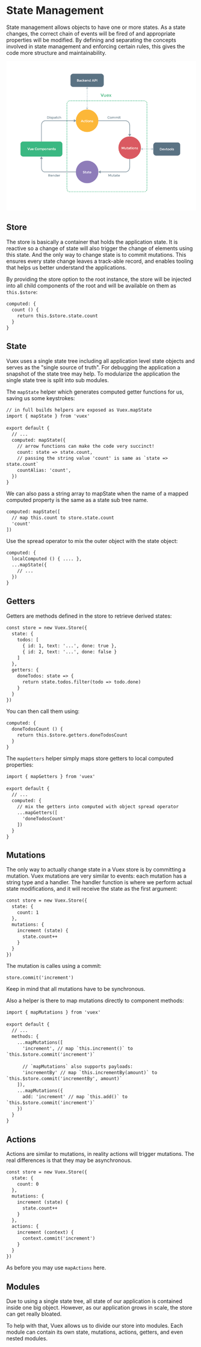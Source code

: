 # State Management

State management allows objects to have one or more states. As a state changes, the correct chain of events will be fired of and appropriate properties will be modified. By defining and separating the concepts involved in state management and enforcing certain rules, this gives the code more structure and maintainability.

![vuex](vuex.png)

## Store

The store is basically a container that holds the application state. It is reactive so a change of state will also trigger the change of elements using this state. And the only way to change state is to commit mutations. This ensures every state change leaves a track-able record, and enables tooling that helps us better understand the applications.

By providing the store option to the root instance, the store will be injected into all child components of the root and will be available on them as `this.$store`:

    computed: {
      count () {
        return this.$store.state.count
      }
    }

## State

Vuex uses a single state tree including all application level state objects and serves as the "single source of truth". For debugging the application a snapshot of the state tree may help. To modularize the application the single state tree is split into sub modules.

The `mapState` helper which generates computed getter functions for us, saving us some keystrokes:

    // in full builds helpers are exposed as Vuex.mapState
    import { mapState } from 'vuex'

    export default {
      // ...
      computed: mapState({
        // arrow functions can make the code very succinct!
        count: state => state.count,
        // passing the string value 'count' is same as `state => state.count`
        countAlias: 'count',
      })
    }

We can also pass a string array to mapState when the name of a mapped computed property is the same as a state sub tree name.

    computed: mapState([
      // map this.count to store.state.count
      'count'
    ])

Use the spread operator to mix the outer object with the state object:

    computed: {
      localComputed () { .... },
      ...mapState({
        // ...
      })
    }

## Getters

Getters are methods defined in the store to retrieve derived states:

    const store = new Vuex.Store({
      state: {
        todos: [
          { id: 1, text: '...', done: true },
          { id: 2, text: '...', done: false }
        ]
      },
      getters: {
        doneTodos: state => {
          return state.todos.filter(todo => todo.done)
        }
      }
    })

You can then call them using:

    computed: {
      doneTodosCount () {
        return this.$store.getters.doneTodosCount
      }
    }

The `mapGetters` helper simply maps store getters to local computed properties:

    import { mapGetters } from 'vuex'

    export default {
      // ...
      computed: {
        // mix the getters into computed with object spread operator
        ...mapGetters([
          'doneTodosCount'
        ])
      }
    }

## Mutations

The only way to actually change state in a Vuex store is by committing a mutation. Vuex mutations are very similar to events: each mutation has a string type and a handler. The handler function is where we perform actual state modifications, and it will receive the state as the first argument:

    const store = new Vuex.Store({
      state: {
        count: 1
      },
      mutations: {
        increment (state) {
          state.count++
        }
      }
    })

The mutation is calles using a commit:

    store.commit('increment')

Keep in mind that all mutations have to be synchronous.

Also a helper is there to map mutations directly to component methods:

    import { mapMutations } from 'vuex'

    export default {
      // ...
      methods: {
        ...mapMutations([
          'increment', // map `this.increment()` to `this.$store.commit('increment')`

          // `mapMutations` also supports payloads:
          'incrementBy' // map `this.incrementBy(amount)` to `this.$store.commit('incrementBy', amount)`
        ]),
        ...mapMutations({
          add: 'increment' // map `this.add()` to `this.$store.commit('increment')`
        })
      }
    }

## Actions

Actions are similar to mutations, in reality actions will trigger mutations.
The real differences is that they may be asynchronous.

    const store = new Vuex.Store({
      state: {
        count: 0
      },
      mutations: {
        increment (state) {
          state.count++
        }
      },
      actions: {
        increment (context) {
          context.commit('increment')
        }
      }
    })

As before you may use `mapActions` here.

## Modules

Due to using a single state tree, all state of our application is contained inside one big object. However, as our application grows in scale, the store can get really bloated.

To help with that, Vuex allows us to divide our store into modules. Each module can contain its own state, mutations, actions, getters, and even nested modules.
